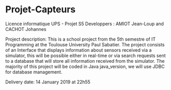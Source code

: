 # Projet-Capteurs
Licence informatique UPS - Projet S5
Developpers : AMIOT Jean-Loup and CACHOT Johannes

Project description: 
This is a school project from the 5th semestre of IT Programming at the Toulouse University Paul Sabatier.
The project consists of an Interface that displays information about sensors received via a simulator, this will be possible either in real-time or via search requests sent to a database that will store all information received from the simulator.
The majority of this project will be coded in Java java_version, we will use JDBC for database management. 

Delivery date: 14 January 2019 at 22h55

